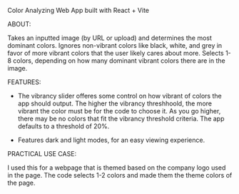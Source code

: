 Color Analyzing Web App built with React + Vite


ABOUT:

Takes an inputted image (by URL or upload) and determines the most dominant colors.
Ignores non-vibrant colors like black, white, and grey in favor of more vibrant colors that the user likely cares about more.
Selects 1-8 colors, depending on how many dominant vibrant colors there are in the image. 


FEATURES:
- The vibrancy slider offeres some control on how vibrant of colors the app should output.
The higher the vibrancy threshhoold, the more vibrant the color must be for the code to choose it. 
As you go higher, there may be no colors that fit the vibrancy threshold criteria. The app defaults to a threshold of 20%.

- Features dark and light modes, for an easy viewing experience.


PRACTICAL USE CASE:

I used this for a webpage that is themed based on the company logo used in the page.
The code selects 1-2 colors and made them the theme colors of the page.
